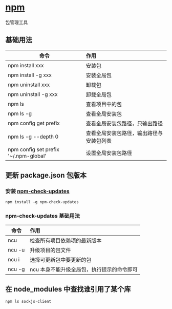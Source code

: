 # [npm](https://www.npmjs.com/)
包管理工具

## 基础用法
| 命令        |      作用      |
| ------------- | :----------- |
| npm install xxx      | 安装包 |
| npm install -g xxx      | 安装全局包 |
| npm uninstall xxx      | 卸载包 |
| npm uninstall -g xxx      | 卸载全局包 |
| npm ls      | 查看项目中的包 |
| npm ls -g      |   查看全局安装包    |
| npm config get prefix |   查看全局安装包路径，只输出路径    |
| npm ls -g --depth 0 | 查看全局安装包路径，输出路径与安装包列表 |
| npm config set prefix '~/.npm-global' | 设置全局安装包路径 |

## 更新 package.json 包版本

### 安装 [npm-check-updates](https://github.com/raineorshine/npm-check-updates)
```
npm install -g npm-check-updates
```

### npm-check-updates 基础用法
| 命令        |      作用      |
| ------------- | :----------- |
| ncu | 检查所有项目依赖项的最新版本 |
| ncu -u | 升级项目的包文件 |
| ncu i | 选择可更新包中要更新的包 |
| ncu -g | ncu 本身不能升级全局包，执行提示的命令即可 |

## 在 node_modules 中查找谁引用了某个库
```js
npm ls sockjs-client
```